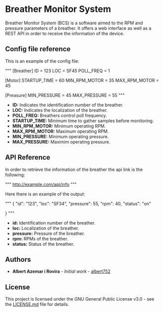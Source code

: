 # Breather Monitor System
Breather Monitor System (BCS) is a software aimed to the RPM and pressure
parameters of a breather. It offers a web interface as well as a REST API in
order to receive the information of the device.

## Config file reference
This is an example of the config file:

"""
[Breather]
ID = 123
LOC = SF45
POLL_FREQ = 1

[Motor]
STARTUP_TIME = 60
MIN_RPM_MOTOR = 35
MAX_RPM_MOTOR = 45

[Preasure]
MIN_PRESSURE = 45
MAX_PRESSURE = 55
"""

* **ID:** Indicates the identification number of the breather.
* **LOC:** Indicates the localization of the breather.
* **POLL_FREQ:** Breathers control poll frequency.
* **STARTUP_TIME:** Minimum time to gather samples before monitoring.
* **MIN_RPM_MOTOR:** Minimum operating RPM.
* **MAX_RPM_MOTOR:** Maximum operating RPM.
* **MIN_PRESSURE:** Minimum operating pressure.
* **MAX_PRESSURE:** Maximim operating pressure.


## API Reference
In order to retrieve the information of the breather the api link is the
following:

"""
http://example.com/api/info
"""

Here there is an example of the output:

"""
{
  "id": "123",
  "loc": "SF34",
  "pressure": 55,
  "rpm": 40,
  "status": "on"

}
"""

* **id:** Identification number of the breather.
* **loc:** Localization of the breather.
* **pressure:** Pressure of the breather.
* **rpm:** RPMs of the breather.
* **status:** Status of the breather.

## Authors
* **Albert Azemar i Rovira** - *Initial work* - [albert752](https://github.com/albert752)

## License
This project is licensed under the GNU General Public License v3.0 - see the 
[LICENSE.md](./LICENSE.md) file for details.
